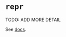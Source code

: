 # `repr`

TODO: ADD MORE DETAIL

See [docs][docs].

[docs]: https://docs.python.org/3/library/functions.html#repr
